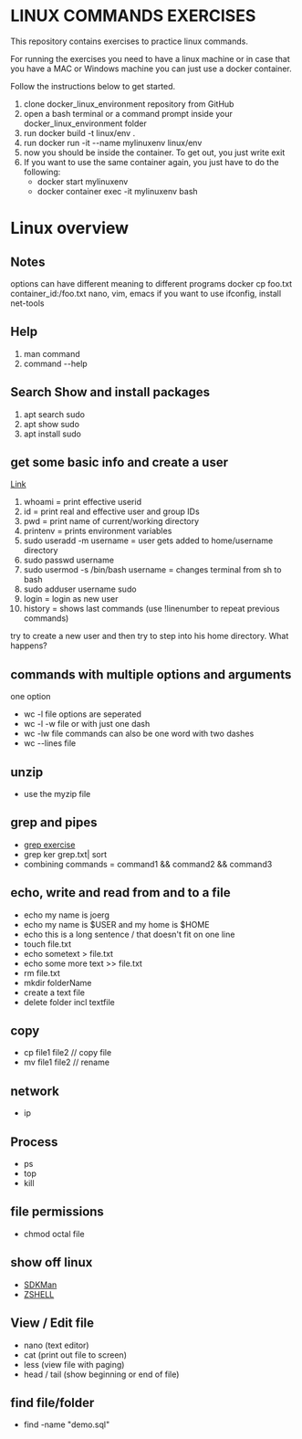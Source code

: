 # LINUX COMMANDS EXERCISES

This repository contains exercises to practice linux commands.

For running the exercises you need to have a linux machine or in case
that you have a MAC or Windows machine you can just use a docker container.

Follow the instructions below to get started.

1. clone docker_linux_environment repository from GitHub
2. open a bash terminal or a command prompt inside your docker_linux_environment folder
3. run docker build -t linux/env .
4. run docker run -it --name mylinuxenv linux/env
5. now you should be inside the container. To get out, you just write exit
6. If you want to use the same container again, you just have to do the following:
   - docker start mylinuxenv
   - docker container exec -it mylinuxenv bash



# Linux overview

## Notes
options can have different meaning to different programs
docker cp foo.txt container_id:/foo.txt
nano, vim, emacs
if you want to use ifconfig, install net-tools

## Help
1. man command
2. command --help

## Search Show and install packages
1. apt search sudo
2. apt show sudo
3. apt install sudo

## get some basic info and create a user
[Link](https://linuxize.com/post/how-to-create-users-in-linux-using-the-useradd-command/)
1. whoami = print effective userid
2. id = print real and effective user and group IDs
3. pwd = print name of current/working directory
4. printenv = prints environment variables
5. sudo useradd -m username = user gets added to home/username directory
6. sudo passwd username
7. sudo usermod -s /bin/bash username = changes terminal from sh to bash
8. sudo adduser username sudo
9. login = login as new user
10. history = shows last commands (use !linenumber to repeat previous commands)

try to create a new user and then try to step into his home directory. What happens?

## commands with multiple options and arguments
one option
- wc -l file
  options are seperated
- wc -l -w file
  or with just one dash
- wc -lw file
  commands can also be one word with two dashes
- wc --lines file

## unzip
- use the myzip file

## grep and pipes
- [grep exercise](https://ostechnix.com/the-grep-command-tutorial-with-examples-for-beginners/)
- grep ker grep.txt| sort
- combining commands = command1 && command2 && command3

## echo, write and read from and to a file
- echo my name is joerg
- echo my name is $USER and my home is $HOME
- echo this is a long sentence /
  that doesn't fit on one line
- touch file.txt
- echo sometext > file.txt
- echo some more text >> file.txt
- rm file.txt
- mkdir folderName
- create a text file
- delete folder incl textfile

## copy
- cp file1 file2 // copy file
- mv file1 file2 // rename

## network
- ip

## Process
- ps
- top
- kill

## file permissions
- chmod octal file

## show off linux
- [SDKMan](https://sdkman.io/)
- [ZSHELL](https://linuxconfig.org/learn-the-basics-of-the-zsh-shell)

## View / Edit file
- nano (text editor)
- cat (print out file to screen)
- less (view file with paging)
- head / tail (show beginning or end of file)

## find file/folder
- find -name "demo.sql"

